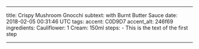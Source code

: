 ---

title: Crispy Mushroom Gnocchi
subtext: with Burnt Butter Sauce
date: 2018-02-05 00:31:46 UTC
tags:
accent: C0D9D7
accent_alt: 246f69
ingredients:
    Cauliflower: 1
    Cream: 150ml
steps:
    - This is the text of the first step

---